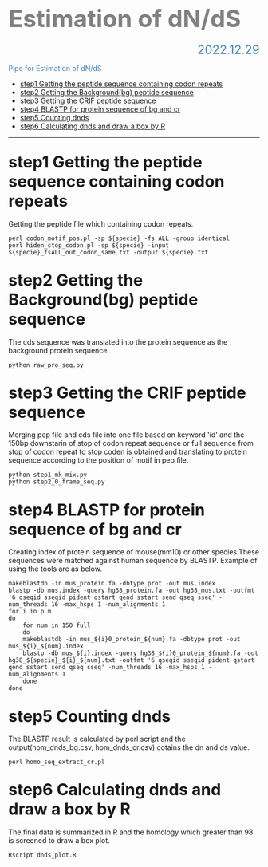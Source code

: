# **<font color="grey"><font size=10>Estimation of dN/dS </font></font>**
<font size=5><font color="steelblue"><p align="right">2022.12.29</p></font></font>


<font color="steelblue">Pipe for Estimation of dN/dS </font>

- [step1 Getting the peptide sequence containing codon repeats](#step1-getting-the-peptide-sequence-containing-codon-repeats)
- [step2 Getting the Background(bg) peptide sequence](#step2-getting-the-backgroundbg-peptide-sequence)
- [step3 Getting the CRIF peptide sequence   ](#step3-getting-the-crif-peptide-sequence---)
- [step4 BLASTP for protein sequence of bg and cr   ](#step4-blastp-for-protein-sequence-of-bg-and-cr---)
- [step5 Counting dnds](#step5-counting-dnds)
- [step6 Calculating dnds and draw a box by R](#step6-calculating-dnds-and-draw-a-box-by-r)


***
##  <font size=6>step1 Getting the peptide sequence containing codon repeats</font>
Getting the peptide file which containing codon repeats.
```shell
perl codon_motif_pos.pl -sp ${specie} -fs ALL -group identical
perl hiden_stop_codon.pl -sp ${specie} -input ${specie}_fsALL_out_codon_same.txt -output ${specie}.txt
```


##  <font size=6>step2 Getting the Background(bg) peptide sequence</font>
The cds sequence was translated into the protein sequence as the background protein sequence.
```shell
python raw_pro_seq.py
```


##  <font size=6>step3 Getting the CRIF peptide sequence   </font>
Merging pep file and cds file into one file based on keyword 'id' and the 150bp downstarin of stop of codon repeat sequence or full sequence from stop of codon repeat to stop coden is obtained and translating to protein sequence according to the position of motif in pep file.

```shell
python step1_mk_mix.py
python step2_0_frame_seq.py

```

##  <font size=6>step4 BLASTP for protein sequence of bg and cr   </font>
Creating index of protein sequence of mouse(mm10) or other species.These sequences were matched against human sequence by BLASTP. Example of using the tools are as below.

```shell
makeblastdb -in mus_protein.fa -dbtype prot -out mus.index
blastp -db mus.index -query hg38_protein.fa -out hg38_mus.txt -outfmt '6 qseqid sseqid pident qstart qend sstart send qseq sseq' -num_threads 16 -max_hsps 1 -num_alignments 1
for i in p m
do
    for num in 150 full
    do
    makeblastdb -in mus_${i}0_protein_${num}.fa -dbtype prot -out mus_${i}_${num}.index
    blastp -db mus_${i}.index -query hg38_${i}0_protein_${num}.fa -out hg38_${specie}_${i}_${num}.txt -outfmt '6 qseqid sseqid pident qstart qend sstart send qseq sseq' -num_threads 16 -max_hsps 1 -num_alignments 1
    done
done

```

##  <font size=6>step5 Counting dnds</font>
The BLASTP result is calculated by perl script and the output(hom_dnds_bg.csv, hom_dnds_cr.csv) cotains the dn and ds value.
```shell
perl homo_seq_extract_cr.pl
```

##  <font size=6>step6 Calculating dnds and draw a box by R</font>
The final data is summarized in R and the homology which greater than 98 is screened to draw a box plot.
```shell
Rscript dnds_plot.R
```

